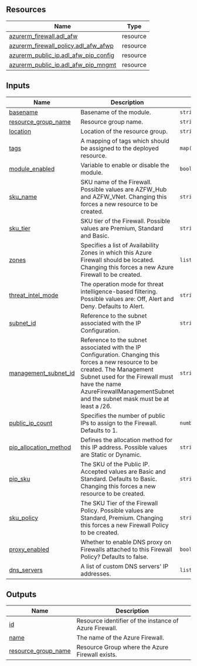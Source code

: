 <!-- BEGIN_TF_DOCS -->
## Resources

| Name | Type |
|------|------|
| [azurerm_firewall.adl_afw](https://registry.terraform.io/providers/hashicorp/azurerm/latest/docs/resources/firewall) | resource |
| [azurerm_firewall_policy.adl_afw_afwp](https://registry.terraform.io/providers/hashicorp/azurerm/latest/docs/resources/firewall_policy) | resource |
| [azurerm_public_ip.adl_afw_pip_config](https://registry.terraform.io/providers/hashicorp/azurerm/latest/docs/resources/public_ip) | resource |
| [azurerm_public_ip.adl_afw_pip_mngmt](https://registry.terraform.io/providers/hashicorp/azurerm/latest/docs/resources/public_ip) | resource |

## Inputs

| Name | Description | Type | Default | Required |
|------|-------------|------|---------|:--------:|
| <a name="input_basename"></a> [basename](#input\_basename) | Basename of the module. | `string` | n/a | yes |
| <a name="input_resource_group_name"></a> [resource\_group\_name](#input\_resource\_group\_name) | Resource group name. | `string` | n/a | yes |
| <a name="input_location"></a> [location](#input\_location) | Location of the resource group. | `string` | n/a | yes |
| <a name="input_tags"></a> [tags](#input\_tags) | A mapping of tags which should be assigned to the deployed resource. | `map(string)` | `{}` | no |
| <a name="input_module_enabled"></a> [module\_enabled](#input\_module\_enabled) | Variable to enable or disable the module. | `bool` | `true` | no |
| <a name="input_sku_name"></a> [sku\_name](#input\_sku\_name) | SKU name of the Firewall. Possible values are AZFW\_Hub and AZFW\_VNet. Changing this forces a new resource to be created. | `string` | `"AZFW_VNet"` | no |
| <a name="input_sku_tier"></a> [sku\_tier](#input\_sku\_tier) | SKU tier of the Firewall. Possible values are Premium, Standard and Basic. | `string` | `"Standard"` | no |
| <a name="input_zones"></a> [zones](#input\_zones) | Specifies a list of Availability Zones in which this Azure Firewall should be located. Changing this forces a new Azure Firewall to be created. | `list(string)` | `[]` | no |
| <a name="input_threat_intel_mode"></a> [threat\_intel\_mode](#input\_threat\_intel\_mode) | The operation mode for threat intelligence-based filtering. Possible values are: Off, Alert and Deny. Defaults to Alert. | `string` | `"Alert"` | no |
| <a name="input_subnet_id"></a> [subnet\_id](#input\_subnet\_id) | Reference to the subnet associated with the IP Configuration. | `string` | `null` | no |
| <a name="input_management_subnet_id"></a> [management\_subnet\_id](#input\_management\_subnet\_id) | Reference to the subnet associated with the IP Configuration. Changing this forces a new resource to be created. The Management Subnet used for the Firewall must have the name AzureFirewallManagementSubnet and the subnet mask must be at least a /26. | `string` | `null` | no |
| <a name="input_public_ip_count"></a> [public\_ip\_count](#input\_public\_ip\_count) | Specifies the number of public IPs to assign to the Firewall. Defaults to 1. | `number` | `1` | no |
| <a name="input_pip_allocation_method"></a> [pip\_allocation\_method](#input\_pip\_allocation\_method) | Defines the allocation method for this IP address. Possible values are Static or Dynamic. | `string` | `"Static"` | no |
| <a name="input_pip_sku"></a> [pip\_sku](#input\_pip\_sku) | The SKU of the Public IP. Accepted values are Basic and Standard. Defaults to Basic. Changing this forces a new resource to be created. | `string` | `"Standard"` | no |
| <a name="input_sku_policy"></a> [sku\_policy](#input\_sku\_policy) | The SKU Tier of the Firewall Policy. Possible values are Standard, Premium. Changing this forces a new Firewall Policy to be created. | `string` | `"Standard"` | no |
| <a name="input_proxy_enabled"></a> [proxy\_enabled](#input\_proxy\_enabled) | Whether to enable DNS proxy on Firewalls attached to this Firewall Policy? Defaults to false. | `bool` | `false` | no |
| <a name="input_dns_servers"></a> [dns\_servers](#input\_dns\_servers) | A list of custom DNS servers' IP addresses. | `list(string)` | `null` | no |

## Outputs

| Name | Description |
|------|-------------|
| <a name="output_id"></a> [id](#output\_id) | Resource identifier of the instance of Azure Firewall. |
| <a name="output_name"></a> [name](#output\_name) | The name of the Azure Firewall. |
| <a name="output_resource_group_name"></a> [resource\_group\_name](#output\_resource\_group\_name) | Resource Group where the Azure Firewall exists. |
<!-- END_TF_DOCS -->